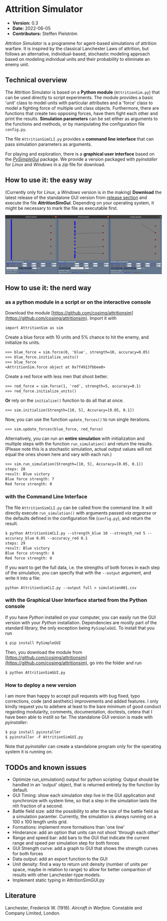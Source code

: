# Attrition Simulator

- **Version:** 0.3
- **Date:** 2022-06-05
- **Contributors:** Steffen Pielström

*Attrition Simulator* is a programme for agent-based simulations of attrition warfare. It is inspired by the classical Lanchester Laws of attrition, but follows an alternative, individual-based, stochastic modeling approach based on modeling individual units and their probability to eliminate an enemy unit.


## Technical overview

The Attrition Simulator is based on a **Python module** (`AttritionSim.py`) that can be used directly to script experiments. The module provides a basic 'unit' class to model units with particular attributes and a 'force' class to model a fighting force of multiple unit class objects. Furthermore, there are functions that create two opposing forces, have them fight each other and print the results. **Simulation parameters** can be set either as arguments to the functions and methods, or by manipulating the configuration file `config.py`.

The file `AttritionSimCLI.py` provides a **command line interface** that can pass simulation parameters as arguments.

For playing and exploration, there is a **graphical user interface** based on the [*PySimpleGui*](https://pysimplegui.readthedocs.io/) package. We provide a version packaged with *pyinstaller* for *Linux* and *Windows* in a *zip* file for download.

## How to use it: the easy way

(Currently only for *Linux*, a *Windows* version is in the making) **Download** the latest release of the standalone GUI version from [release section](https://github.com/cosimg/attritionsim/releases/tag/v0.3) and execute the file ***AttritionSimGui***. Depending on your operating system, it might be necessary to mark the file as executable first.

![](GUI03Screenshot01.jpg)


## How to use it: the nerd way

### as a python module in a script or on the interactive console

Download the module [https://github.com/cosimg/attritionsim](https://github.com/cosimg/attritionsim). Import it with
```
import AttritionSim as sim
```
Create a blue force with 10 units and 5% chance to hit the enemy, and initialize its units.
```
>>> blue_force = sim.force(0, 'blue', strength=10, accuracy=0.05)
>>> blue_force.initialize_units()
>>> blue_force
<AttritionSim.force object at 0x7f4913fbbee0>
```
Create a red force with less men that shoot better.
```
>>> red_force = sim.force(1, 'red', strength=5, accuracy=0.1)
>>> red_force.initialize_units()
```
**Or** rely on the `initialize()` function to do all that at once.
```
>>> sim.initialize(Strength=[10, 5], Accuracy=[0.05, 0.1])
```
Now, you can use the function `update_forces()` to run single iterations.
```
>>> sim.update_forces(blue_force, red_force)
```
Alternatively, you can run an **entire simulation** with initialization and multiple steps with the function `run_simulation()` and return the results. (Please note this is a stochastic simulation, actual output values will not equal the ones shown here and vary with each run.)
```
>>> sim.run_simulation(Strength=[10, 5], Accuracy=[0.05, 0.1])
steps: 28
result: Blue victory
Blue force strength: 7
Red force strength: 0
```

### with the Command Line Interface

The file `AttritionSimCLI.py` can be called from the command line. It will directly execute `run_simulation()` with arguments passed *via* *argparse* or the defaults defined in the configuration file (`config.py`), and return the result.
```
$ python AttritionSimCLI.py --strength_blue 10 --strength_red 5 --accuracy_blue 0.05 --accuracy_red 0.1
steps: 29
result: Blue victory
Blue force strength: 8
Red force strength: 0
```

If you want to get the full data, i.e. the strengths of both forces in each step of the simulation, you can specify that with the `--output` argument, and write it into a file:
```
python AttritionSimCLI.py --output full > simulation001.csv
```

### with the Graphical User Interface started from the Python console

If you have *Python* installed on your computer, you can easily run the GUI version with your *Python* installation. Dependencies are mostly part of the standard library, the only exception being `PySimpleGUI`. To install that you run
```
$ pip install PySimpleGUI
```
Then, you download the module from [https://github.com/cosimg/attritionsim](https://github.com/cosimg/attritionsim), go into the folder and run
```
$ python AttritionSimGUI.py
```

### How to deploy a new version

I am more than happy to accept pull requests with bug fixed, typo corrections, code (and aesthetic) improvements and added features. I only kindly request you to adehere at least to the bare minimum of good conduct regarding modularity, comments, documentation, doctests, cetera that I have been able to instill so far. The standalone GUI version is made with *pyinstaller*:
```
$ pip install pyinstaller
$ pyinstaller -F AttritionSimGUI.py
```
Note that *pyinstaller* can create a standalone program only for the operating system it is running on.

## TODOs and known issues

- Optimize run_simulation() output for python scripting: Output should be handled in an 'output' object, that is returned entirely by the function by default.
- GUI Timing: show each simulation step live in the GUI application and synchronize with system time, so that a step in the simulation lasts the nth fraction of a second.
- Battle field size: add the possibility to alter the size of the battle field as a simulation paramter. Currently, the simulation is always running on a 100 x 100 length units grid. 
- Formations: implement more formations than 'one line'
- Hinderance: add an option that units can not shoot 'through each other'
- Range and speed bar: add bars to the GUI that indicate the current range and speed per simulation step for both forces
- GUI Strength curve: add a graph to GUI that shows the strength curves for both forces
- Data output: add an export function to the GUI
- Unit density: find a way to return unit density (number of units per space, maybe in relation to range) to allow for better comparition of results with other Lanchester-type models.
- Implement static typing in AttritionSimGUI.py


## Literature

Lanchester, Frederick W. (1916). *Aircraft in Warfare*. Constable and Company Limited, London.

